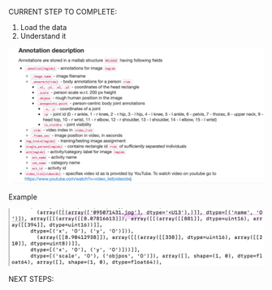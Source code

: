 CURRENT STEP TO COMPLETE:

1) Load the data
2) Understand it

![Alt text](https://github.com/carodak/Human-Movement/blob/master/annotation.png "Structure of the data")

Example

![Alt text](https://github.com/carodak/Human-Movement/blob/master/annotation_example.png "An example of data loaded")

NEXT STEPS:

